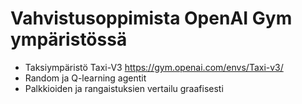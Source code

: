 # Vahvistusoppimista OpenAI Gym ympäristössä

*  Taksiympäristö Taxi-V3 https://gym.openai.com/envs/Taxi-v3/
*  Random ja Q-learning agentit
*  Palkkioiden ja rangaistuksien vertailu graafisesti
